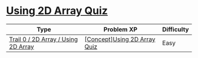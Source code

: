 # [Using 2D Array Quiz](https://www.codetree.ai/trails/complete/curated-cards/nl-pre-using-2d-array)

|Type|Problem XP|Difficulty|
|---|---|---|
|[Trail 0 / 2D Array / Using 2D Array](https://www.codetree.ai/trail-info/codetree-101/)|[[Concept]Using 2D Array Quiz](https://www.codetree.ai/trails/complete/curated-cards/nl-pre-using-2d-array/)|Easy|

